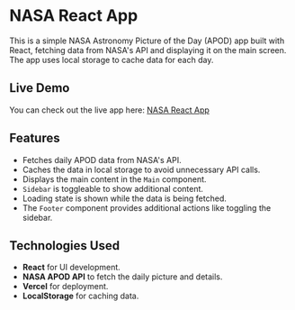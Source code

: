 # NASA React App

This is a simple NASA Astronomy Picture of the Day (APOD) app built with React, fetching data from NASA's API and displaying it on the main screen. The app uses local storage to cache data for each day.

## Live Demo

You can check out the live app here: [NASA React App](https://nasa-react-app-taupe.vercel.app/)

## Features

- Fetches daily APOD data from NASA's API.
- Caches the data in local storage to avoid unnecessary API calls.
- Displays the main content in the `Main` component.
- `Sidebar` is toggleable to show additional content.
- Loading state is shown while the data is being fetched.
- The `Footer` component provides additional actions like toggling the sidebar.

## Technologies Used

- **React** for UI development.
- **NASA APOD API** to fetch the daily picture and details.
- **Vercel** for deployment.
- **LocalStorage** for caching data.
